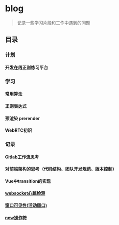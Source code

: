 # blog
> 记录一些学习片段和工作中遇到的问题

## 目录

### 计划
#### 开发在线正则练习平台

### 学习

#### 常用算法
#### 正则表达式
#### 预渲染 prerender
#### WebRTC初识

### 记录
#### Gitlab工作流思考
#### 对前端架构的思考（代码结构、团队开发规范、版本控制）
#### Vue中transition的实现
#### [websocket心跳检测](articles/2018-10-22_websocket心跳检测.md)
#### [窗口可见性(活动窗口)](articles/2018-08-07_窗口可见性(活动窗口).md)
#### [new操作符](articles/2018-08-02_new操作符.md)
